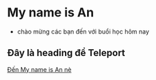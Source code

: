 # My name is An 
- chào mừng các bạn đến với buổi học hôm nay 

## Đây là heading để Teleport
[Đến My name is An nè](#heading)